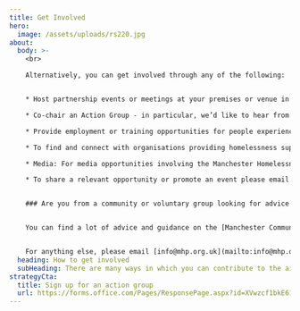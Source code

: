 ```yaml
---
title: Get Involved
hero:
  image: /assets/uploads/rs220.jpg
about:
  body: >-
    <br>

    Alternatively, you can get involved through any of the following:


    * Host partnership events or meetings at your premises or venue in central Manchester - email [info@mhp.org.uk](mailto:info@mhp.org.uk) with details. 

    * Co-chair an Action Group - in particular, we’d like to hear from those with personal experience of homelessness 

    * Provide employment or training opportunities for people experiencing homelessness – contact [info@mhp.org.uk](mailto:info@mhp.org.uk) 

    * To find and connect with organisations providing homelessness support in your area use [Macc’s directory](https://manchestercommunitycentral.org/directory?display_name=&combine=homelessness&postal_code=) 

    * Media: For media opportunities involving the Manchester Homelessness Partnership please email [info@mhp.org.uk](mailto:info@mhp.org.uk) or reach out to one of our [charity members](/#whos-involved) with enquiries for people who have personal experience of homelessness 

    * To share a relevant opportunity or promote an event please email [info@mcrcommunitycentral.org](mailto:info@mcrcommunitycentral.org)


    ### Are you from a community or voluntary group looking for advice or connections?


    You can find a lot of advice and guidance on the [Manchester Community Central](https://manchestercommunitycentral.org/support-groups) website, incuding on finding funding, developing a project or connecting with others. Information and support are also available through Macc’s dedicated telephone information service 0333 321 3021 (open from 10am to 4pm Monday to Friday); or by emailing [info@mcrcommunitycentral.org](mailto:info@mcrcommunitycentral.org) 


    For anything else, please email [info@mhp.org.uk](mailto:info@mhp.org.uk) (please note that we will respond to your email as soon as we can, but it may occasionally take a few weeks before we can get back to you).
  heading: How to get involved
  subHeading: There are many ways in which you can contribute to the aims of the Partnership
strategyCta:
  title: Sign up for an action group
  url: https://forms.office.com/Pages/ResponsePage.aspx?id=XVwzcf1bkE61VN8N5KjjQkQ2JR41SuRLu92-3-tlPOtURDMzQjVZWEczSFdPS1M2SEZMR1RVTkpHVC4u
---
```

